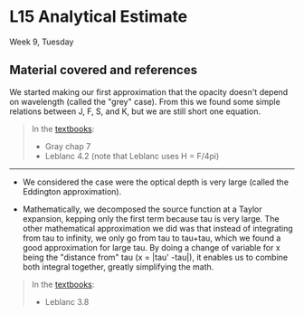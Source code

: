 # L15 Analytical Estimate

Week 9, Tuesday


## Material covered and references



We started making our first approximation that the opacity doesn't depend on wavelength (called the "grey" case). From this we found some simple relations between J, F, S, and K, but we are still short one equation. 

> In the [textbooks](../textbooks.md):
> 
>* Gray chap 7
>* Leblanc  4.2 (note that Leblanc uses H = F/4pi)



---

* We considered the case were the optical depth is very large (called the Eddington approximation). 

* Mathematically, we decomposed the source function at a Taylor expansion, kepping only the first term because tau is very large. The other mathematical approximation we did was that instead of integrating from tau to infinity, we only go from tau to tau+tau, which we found a good approximation for large tau. By doing a change of variable for x being the "distance from" tau (x = |tau' -tau|), it enables us to combine both integral together, greatly simplifying the math. 

> In the [textbooks](../textbooks.md):
> 
>* Leblanc 3.8 
